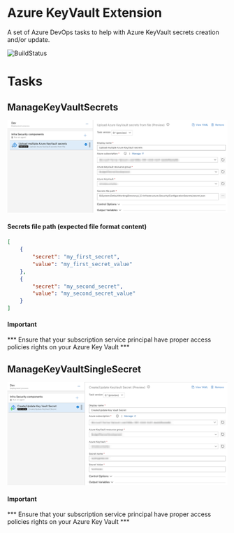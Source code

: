 # Azure KeyVault Extension
A set of Azure DevOps tasks to help with Azure KeyVault secrets creation and/or update.

![BuildStatus](https://dev.azure.com/experta/Community/_apis/build/status/CD-GitHub-AzureKeyVaultExtension?branchName=master)

# Tasks

## ManageKeyVaultSecrets
![ManageKeyVaultSecrets](_screenShots/importKeyVaultSecrets-v0.png)
#### Secrets file path (expected file format content)
```json
[
	{
		"secret": "my_first_secret",
		"value": "my_first_secret_value"
	},
	{
		"secret": "my_second_secret",
		"value": "my_second_secret_value"
	}
]
```
#### Important
*** Ensure that your subscription service principal have proper access policies rights on your Azure Key Vault ***

## ManageKeyVaultSingleSecret
![ManageAzureKeyVaultSingleSecret](_screenShots/ManageKeyVaultSingleSecret-v0.png)
#### Important
*** Ensure that your subscription service principal have proper access policies rights on your Azure Key Vault ***